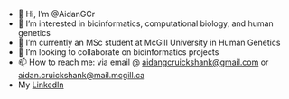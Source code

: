 - 👋 Hi, I’m @AidanGCr
- 👀 I’m interested in bioinformatics, computational biology, and human genetics
- 🌱 I’m currently an MSc student at McGill University in Human Genetics
- 💞️ I’m looking to collaborate on bioinformatics projects
- 📫 How to reach me: via email @ aidangcruickshank@gmail.com or aidan.cruickshank@mail.mcgill.ca
- My [LinkedIn](https://www.linkedin.com/in/aidan-cruickshank-b977b11b5/)

<!---
AidanGCr/AidanGCr is a ✨ special ✨ repository because its `README.md` (this file) appears on your GitHub profile.
You can click the Preview link to take a look at your changes.
--->
